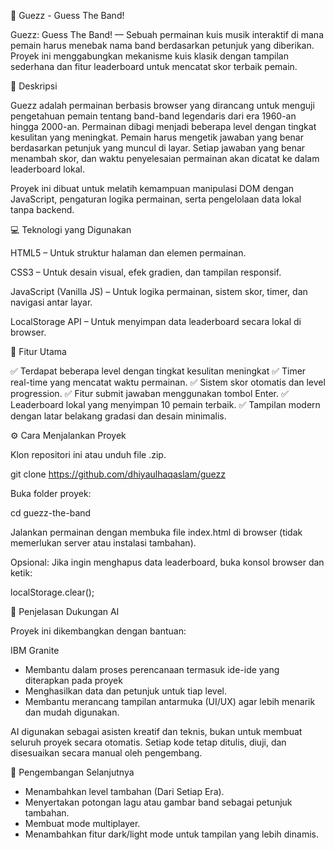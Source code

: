 🎸 Guezz - Guess The Band!

Guezz: Guess The Band! — Sebuah permainan kuis musik interaktif di mana pemain harus menebak nama band berdasarkan petunjuk yang diberikan.
Proyek ini menggabungkan mekanisme kuis klasik dengan tampilan sederhana dan fitur leaderboard untuk mencatat skor terbaik pemain.

📝 Deskripsi

Guezz adalah permainan berbasis browser yang dirancang untuk menguji pengetahuan pemain tentang band-band legendaris dari era 1960-an hingga 2000-an.
Permainan dibagi menjadi beberapa level dengan tingkat kesulitan yang meningkat. Pemain harus mengetik jawaban yang benar berdasarkan petunjuk yang muncul di layar.
Setiap jawaban yang benar menambah skor, dan waktu penyelesaian permainan akan dicatat ke dalam leaderboard lokal.

Proyek ini dibuat untuk melatih kemampuan manipulasi DOM dengan JavaScript, pengaturan logika permainan, serta pengelolaan data lokal tanpa backend.

💻 Teknologi yang Digunakan

HTML5 – Untuk struktur halaman dan elemen permainan.

CSS3 – Untuk desain visual, efek gradien, dan tampilan responsif.

JavaScript (Vanilla JS) – Untuk logika permainan, sistem skor, timer, dan navigasi antar layar.

LocalStorage API – Untuk menyimpan data leaderboard secara lokal di browser.

🌟 Fitur Utama

✅ Terdapat beberapa level dengan tingkat kesulitan meningkat
✅ Timer real-time yang mencatat waktu permainan.
✅ Sistem skor otomatis dan level progression.
✅ Fitur submit jawaban menggunakan tombol Enter.
✅ Leaderboard lokal yang menyimpan 10 pemain terbaik.
✅ Tampilan modern dengan latar belakang gradasi dan desain minimalis.

⚙️ Cara Menjalankan Proyek

Klon repositori ini atau unduh file .zip.

git clone https://github.com/dhiyaulhaqaslam/guezz

Buka folder proyek:

cd guezz-the-band

Jalankan permainan dengan membuka file index.html di browser (tidak memerlukan server atau instalasi tambahan).

Opsional:
Jika ingin menghapus data leaderboard, buka konsol browser dan ketik:

localStorage.clear();

🤖 Penjelasan Dukungan AI

Proyek ini dikembangkan dengan bantuan:

IBM Granite
- Membantu dalam proses perencanaan termasuk ide-ide yang diterapkan pada proyek
- Menghasilkan data dan petunjuk untuk tiap level.
- Membantu merancang tampilan antarmuka (UI/UX) agar lebih menarik dan mudah digunakan.

AI digunakan sebagai asisten kreatif dan teknis, bukan untuk membuat seluruh proyek secara otomatis. Setiap kode tetap ditulis, diuji, dan disesuaikan secara manual oleh pengembang.

🚀 Pengembangan Selanjutnya

- Menambahkan level tambahan (Dari Setiap Era).
- Menyertakan potongan lagu atau gambar band sebagai petunjuk tambahan.
- Membuat mode multiplayer.
- Menambahkan fitur dark/light mode untuk tampilan yang lebih dinamis.

